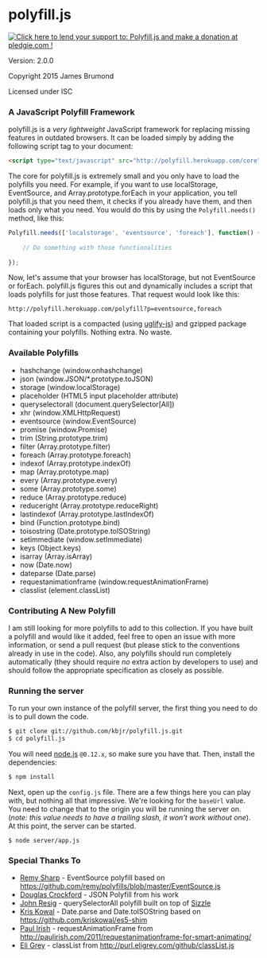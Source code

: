 # polyfill.js

<a href='https://pledgie.com/campaigns/28605'><img alt='Click here to lend your support to: Polyfill.js and make a donation at pledgie.com !' src='https://pledgie.com/campaigns/28605.png?skin_name=chrome' border='0' ></a>

Version: 2.0.0

Copyright 2015 James Brumond

Licensed under ISC

### A JavaScript Polyfill Framework

polyfill.js is a *very lightweight* JavaScript framework for replacing missing features in outdated browsers. It can be loaded simply by adding the following script tag to your document:

```html
<script type="text/javascript" src="http://polyfill.herokuapp.com/core"></script>
```

The core for polyfill.js is extremely small and you only have to load the polyfills you need. For example, if you want to use localStorage, EventSource, and Array.prototype.forEach in your application, you tell polyfill.js that you need them, it checks if you already have them, and then loads only what you need. You would do this by using the `Polyfill.needs()` method, like this:

```javascript
Polyfill.needs(['localstorage', 'eventsource', 'foreach'], function() {
    
    // Do something with those functionalities
    	
});
```

Now, let's assume that your browser has localStorage, but not EventSource or forEach. polyfill.js figures this out and dynamically includes a script that loads polyfills for just those features. That request would look like this:

```
http://polyfill.herokuapp.com/polyfill?p=eventsource,foreach
```

That loaded script is a compacted (using [uglify-js](https://github.com/mishoo/UglifyJS)) and gzipped package containing your polyfills. Nothing extra. No waste.

### Available Polyfills

* hashchange (window.onhashchange)
* json (window.JSON/*.prototype.toJSON)
* storage (window.localStorage)
* placeholder (HTML5 input placeholder attribute)
* queryselectorall (document.querySelector[All])
* xhr (window.XMLHttpRequest)
* eventsource (window.EventSource)
* promise (window.Promise)
* trim (String.prototype.trim)
* filter (Array.prototype.filter)
* foreach (Array.prototype.foreach)
* indexof (Array.prototype.indexOf)
* map (Array.prototype.map)
* every (Array.prototype.every)
* some (Array.prototype.some)
* reduce (Array.prototype.reduce)
* reduceright (Array.prototype.reduceRight)
* lastindexof (Array.prototype.lastIndexOf)
* bind (Function.prototype.bind)
* toisostring (Date.prototype.toISOString)
* setimmediate (window.setImmediate)
* keys (Object.keys)
* isarray (Array.isArray)
* now (Date.now)
* dateparse (Date.parse)
* requestanimationframe (window.requestAnimationFrame)
* classlist (element.classList)

### Contributing A New Polyfill

I am still looking for more polyfills to add to this collection. If you have built a polyfill and would like it added, feel free to open an issue with more information, or send a pull request (but please stick to the conventions already in use in the code). Also, any polyfills should run completely automatically (they should require *no* extra action by developers to use) and should follow the appropriate specification as closely as possible.

### Running the server

To run your own instance of the polyfill server, the first thing you need to do is to pull down the code.

```bash
$ git clone git://github.com/kbjr/polyfill.js.git
$ cd polyfill.js
```

You will need [node.js](https://nodejs.org/) `@0.12.x`, so make sure you have that. Then, install the dependencies:

```bash
$ npm install
```

Next, open up the `config.js` file. There are a few things here you can play with, but nothing all that impressive. We're looking for the `baseUrl` value. You need to change that to the origin you will be running the server on. (_note: this value needs to have a trailing slash, it won't work without one_). At this point, the server can be started.

```
$ node server/app.js
```

### Special Thanks To

* [Remy Sharp](http://remysharp.com/) - EventSource polyfill based on https://github.com/remy/polyfills/blob/master/EventSource.js
* [Douglas Crockford](http://www.crockford.com/) - JSON Polyfill from his work
* [John Resig](http://ejohn.org/) - querySelectorAll polyfill built on top of [Sizzle](http://sizzlejs.com/)
* [Kris Kowal](https://github.com/kriskowal) - Date.parse and Date.toISOString based on https://github.com/kriskowal/es5-shim
* [Paul Irish](http://paulirish.com/) - requestAnimationFrame from http://paulirish.com/2011/requestanimationframe-for-smart-animating/
* [Eli Grey](http://eligrey.com) - classList from http://purl.eligrey.com/github/classList.js

